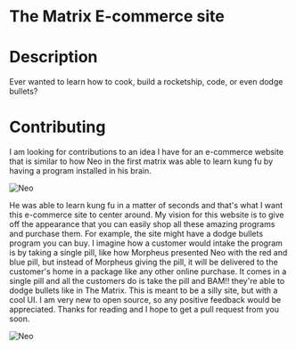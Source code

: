 # The Matrix E-commerce site

# Description
  Ever wanted to learn how to cook, build a rocketship, code, or even dodge bullets? 
  
# Contributing 
  I am looking for contributions to an idea I have for an e-commerce website that is similar to how Neo in the first matrix was able to learn kung fu by having a program installed in his brain. 
  
  
![Neo](https://media.giphy.com/media/3o7btNhMBytxAM6YBa/giphy.gif)

  
  He was able to learn kung fu in a matter of seconds and that's what I want this e-commerce site to center around. My vision for this website is to give off the appearance that you can easily shop all these amazing programs and purchase them. For example, the site might have a dodge bullets program you can buy. I imagine how a customer would intake the program is by taking a single pill, like how Morpheus presented Neo with the red and blue pill, but instead of Morpheus giving the pill, it will be delivered to the customer's home in a package like any other online purchase. It comes in a single pill and all the customers do is take the pill and BAM!! they're able to dodge bullets like in The Matrix. This is meant to be a silly site, but with a cool UI. I am very new to open source, so any positive feedback would be appreciated. Thanks for reading and I hope to get a pull request from you soon.


![Neo](https://media.giphy.com/media/uzuMGoJBAqmU8/giphy.gif)
